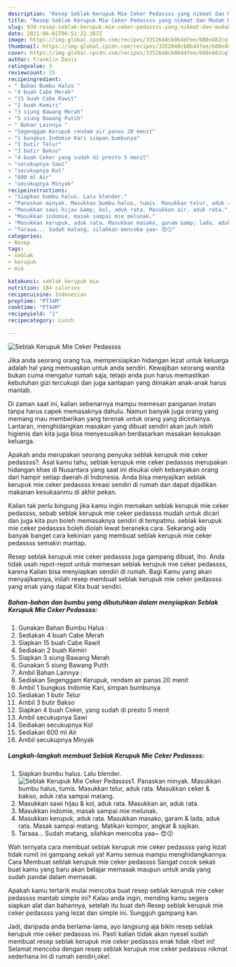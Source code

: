 ```yaml
---
description: "Resep Seblak Kerupuk Mie Ceker Pedassss yang nikmat dan Mudah Dibuat"
title: "Resep Seblak Kerupuk Mie Ceker Pedassss yang nikmat dan Mudah Dibuat"
slug: 939-resep-seblak-kerupuk-mie-ceker-pedassss-yang-nikmat-dan-mudah-dibuat
date: 2021-06-01T06:51:22.367Z
image: https://img-global.cpcdn.com/recipes/3352648cb0b4dfee/680x482cq70/seblak-kerupuk-mie-ceker-pedassss-foto-resep-utama.jpg
thumbnail: https://img-global.cpcdn.com/recipes/3352648cb0b4dfee/680x482cq70/seblak-kerupuk-mie-ceker-pedassss-foto-resep-utama.jpg
cover: https://img-global.cpcdn.com/recipes/3352648cb0b4dfee/680x482cq70/seblak-kerupuk-mie-ceker-pedassss-foto-resep-utama.jpg
author: Franklin Davis
ratingvalue: 3
reviewcount: 15
recipeingredient:
- " Bahan Bumbu Halus "
- "4 buah Cabe Merah"
- "15 buah Cabe Rawit"
- "2 buah Kemiri"
- "3 siung Bawang Merah"
- "5 siung Bawang Putih"
- " Bahan Lainnya "
- "Segenggam Kerupuk rendam air panas 20 menit"
- "1 bungkus Indomie Kari simpan bumbunya"
- "1 butir Telur"
- "3 butir Bakso"
- "4 buah Ceker yang sudah di presto 5 menit"
- "secukupnya Sawi"
- "secukupnya Kol"
- "600 ml Air"
- "secukupnya Minyak"
recipeinstructions:
- "Siapkan bumbu halus. Lalu blender."
- "Panaskan minyak. Masukkan bumbu halus, tumis. Masukkan telur, aduk rata. Masukkan ceker &amp; bakso, aduk rata sampai matang."
- "Masukkan sawi hijau &amp; kol, aduk rata. Masukkan air, aduk rata."
- "Masukkan indomie, masak sampai mie melunak."
- "Masukkan kerupuk, aduk rata. Masukkan masako, garam &amp; lada, aduk rata. Masak sampai matang. Matikan kompor, angkat &amp; sajikan."
- "Taraaa... Sudah matang, silahkan mencoba yaa~ 😍😗"
categories:
- Resep
tags:
- seblak
- kerupuk
- mie

katakunci: seblak kerupuk mie 
nutrition: 184 calories
recipecuisine: Indonesian
preptime: "PT34M"
cooktime: "PT44M"
recipeyield: "1"
recipecategory: Lunch

---
```



![Seblak Kerupuk Mie Ceker Pedassss](https://img-global.cpcdn.com/recipes/3352648cb0b4dfee/680x482cq70/seblak-kerupuk-mie-ceker-pedassss-foto-resep-utama.jpg)

Jika anda seorang orang tua, mempersiapkan hidangan lezat untuk keluarga adalah hal yang memuaskan untuk anda sendiri. Kewajiban seorang  wanita bukan cuma mengatur rumah saja, tetapi anda pun harus memastikan kebutuhan gizi tercukupi dan juga santapan yang dimakan anak-anak harus mantab.

Di zaman  saat ini, kalian sebenarnya mampu memesan panganan instan tanpa harus capek memasaknya dahulu. Namun banyak juga orang yang memang mau memberikan yang terenak untuk orang yang dicintainya. Lantaran, menghidangkan masakan yang dibuat sendiri akan jauh lebih higienis dan kita juga bisa menyesuaikan berdasarkan masakan kesukaan keluarga. 



Apakah anda merupakan seorang penyuka seblak kerupuk mie ceker pedassss?. Asal kamu tahu, seblak kerupuk mie ceker pedassss merupakan hidangan khas di Nusantara yang saat ini disukai oleh kebanyakan orang dari hampir setiap daerah di Indonesia. Anda bisa menyajikan seblak kerupuk mie ceker pedassss kreasi sendiri di rumah dan dapat dijadikan makanan kesukaanmu di akhir pekan.

Kalian tak perlu bingung jika kamu ingin memakan seblak kerupuk mie ceker pedassss, sebab seblak kerupuk mie ceker pedassss mudah untuk dicari dan juga kita pun boleh memasaknya sendiri di tempatmu. seblak kerupuk mie ceker pedassss boleh diolah lewat beraneka cara. Sekarang ada banyak banget cara kekinian yang membuat seblak kerupuk mie ceker pedassss semakin mantap.

Resep seblak kerupuk mie ceker pedassss juga gampang dibuat, lho. Anda tidak usah repot-repot untuk memesan seblak kerupuk mie ceker pedassss, karena Kalian bisa menyiapkan sendiri di rumah. Bagi Kamu yang akan menyajikannya, inilah resep membuat seblak kerupuk mie ceker pedassss yang enak yang dapat Kita buat sendiri.

<!--inarticleads1-->

##### Bahan-bahan dan bumbu yang dibutuhkan dalam menyiapkan Seblak Kerupuk Mie Ceker Pedassss:

1. Gunakan  Bahan Bumbu Halus :
1. Sediakan 4 buah Cabe Merah
1. Siapkan 15 buah Cabe Rawit
1. Sediakan 2 buah Kemiri
1. Siapkan 3 siung Bawang Merah
1. Gunakan 5 siung Bawang Putih
1. Ambil  Bahan Lainnya :
1. Sediakan Segenggam Kerupuk, rendam air panas 20 menit
1. Ambil 1 bungkus Indomie Kari, simpan bumbunya
1. Sediakan 1 butir Telur
1. Ambil 3 butir Bakso
1. Siapkan 4 buah Ceker, yang sudah di presto 5 menit
1. Ambil secukupnya Sawi
1. Sediakan secukupnya Kol
1. Sediakan 600 ml Air
1. Ambil secukupnya Minyak




<!--inarticleads2-->

##### Langkah-langkah membuat Seblak Kerupuk Mie Ceker Pedassss:

1. Siapkan bumbu halus. Lalu blender.
<img src="https://img-global.cpcdn.com/steps/2cdce5ad3dadeb22/160x128cq70/seblak-kerupuk-mie-ceker-pedassss-langkah-memasak-1-foto.jpg" alt="Seblak Kerupuk Mie Ceker Pedassss">1. Panaskan minyak. Masukkan bumbu halus, tumis. Masukkan telur, aduk rata. Masukkan ceker &amp; bakso, aduk rata sampai matang.
1. Masukkan sawi hijau &amp; kol, aduk rata. Masukkan air, aduk rata.
1. Masukkan indomie, masak sampai mie melunak.
1. Masukkan kerupuk, aduk rata. Masukkan masako, garam &amp; lada, aduk rata. Masak sampai matang. Matikan kompor, angkat &amp; sajikan.
1. Taraaa... Sudah matang, silahkan mencoba yaa~ 😍😗




Wah ternyata cara membuat seblak kerupuk mie ceker pedassss yang lezat tidak rumit ini gampang sekali ya! Kamu semua mampu menghidangkannya. Cara Membuat seblak kerupuk mie ceker pedassss Sangat cocok sekali buat kamu yang baru akan belajar memasak maupun untuk anda yang sudah pandai dalam memasak.

Apakah kamu tertarik mulai mencoba buat resep seblak kerupuk mie ceker pedassss mantab simple ini? Kalau anda ingin, mending kamu segera siapkan alat dan bahannya, setelah itu buat deh Resep seblak kerupuk mie ceker pedassss yang lezat dan simple ini. Sungguh gampang kan. 

Jadi, daripada anda berlama-lama, ayo langsung aja bikin resep seblak kerupuk mie ceker pedassss ini. Pasti kalian tiidak akan nyesel sudah membuat resep seblak kerupuk mie ceker pedassss enak tidak ribet ini! Selamat mencoba dengan resep seblak kerupuk mie ceker pedassss nikmat sederhana ini di rumah sendiri,oke!.

